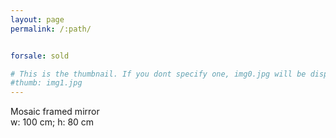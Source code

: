 ```yaml
---
layout: page
permalink: /:path/


forsale: sold

# This is the thumbnail. If you dont specify one, img0.jpg will be displayed
#thumb: img1.jpg
---
```

<div>
Mosaic framed mirror
</div>
<div class="dim">w: 100 cm; h: 80 cm</div>

